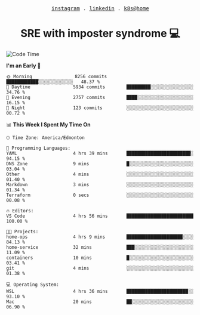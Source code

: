 <p align="center">
  <samp>
    <a href="https://www.instagram.com/lildrunkensmurf/">instagram</a> .
    <a href="https://www.linkedin.com/in/joryirving/">linkedin</a> .
    <a href="https://github.com/joryirving/k3s-home-cluster">k8s@home</a>
  </samp>
</p>

<h1 align="center">
  SRE with imposter syndrome 💻
</h1>

<!--START_SECTION:waka-->
![Code Time](http://img.shields.io/badge/Code%20Time-131%20hrs%2051%20mins-blue)

**I'm an Early 🐤** 

```text
🌞 Morning                8256 commits        ████████████░░░░░░░░░░░░░   48.37 % 
🌆 Daytime                5934 commits        █████████░░░░░░░░░░░░░░░░   34.76 % 
🌃 Evening                2757 commits        ████░░░░░░░░░░░░░░░░░░░░░   16.15 % 
🌙 Night                  123 commits         ░░░░░░░░░░░░░░░░░░░░░░░░░   00.72 % 
```


📊 **This Week I Spent My Time On** 

```text
🕑︎ Time Zone: America/Edmonton

💬 Programming Languages: 
YAML                     4 hrs 39 mins       ████████████████████████░   94.15 % 
DNS Zone                 9 mins              █░░░░░░░░░░░░░░░░░░░░░░░░   03.04 % 
Other                    4 mins              ░░░░░░░░░░░░░░░░░░░░░░░░░   01.40 % 
Markdown                 3 mins              ░░░░░░░░░░░░░░░░░░░░░░░░░   01.34 % 
Terraform                0 secs              ░░░░░░░░░░░░░░░░░░░░░░░░░   00.08 % 

🔥 Editors: 
VS Code                  4 hrs 56 mins       █████████████████████████   100.00 % 

🐱‍💻 Projects: 
home-ops                 4 hrs 9 mins        █████████████████████░░░░   84.13 % 
home-service             32 mins             ███░░░░░░░░░░░░░░░░░░░░░░   11.09 % 
containers               10 mins             █░░░░░░░░░░░░░░░░░░░░░░░░   03.41 % 
git                      4 mins              ░░░░░░░░░░░░░░░░░░░░░░░░░   01.38 % 

💻 Operating System: 
WSL                      4 hrs 36 mins       ███████████████████████░░   93.10 % 
Mac                      20 mins             ██░░░░░░░░░░░░░░░░░░░░░░░   06.90 % 
```


<!--END_SECTION:waka-->